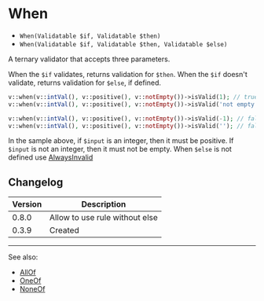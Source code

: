 # When

- `When(Validatable $if, Validatable $then)`
- `When(Validatable $if, Validatable $then, Validatable $else)`

A ternary validator that accepts three parameters.

When the `$if` validates, returns validation for `$then`.
When the `$if` doesn't validate, returns validation for `$else`, if defined.

```php
v::when(v::intVal(), v::positive(), v::notEmpty())->isValid(1); // true
v::when(v::intVal(), v::positive(), v::notEmpty())->isValid('not empty'); // true

v::when(v::intVal(), v::positive(), v::notEmpty())->isValid(-1); // false
v::when(v::intVal(), v::positive(), v::notEmpty())->isValid(''); // false
```

In the sample above, if `$input` is an integer, then it must be positive.
If `$input` is not an integer, then it must not be empty.
When `$else` is not defined use [AlwaysInvalid](AlwaysInvalid.md)

## Changelog

Version | Description
--------|-------------
  0.8.0 | Allow to use rule without else
  0.3.9 | Created

***
See also:

- [AllOf](AllOf.md)
- [OneOf](OneOf.md)
- [NoneOf](NoneOf.md)
